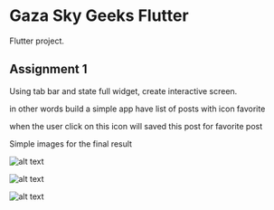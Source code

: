 # Gaza Sky Geeks Flutter

Flutter project.

## Assignment 1

Using tab bar and state full widget, create interactive screen.

in other words build a simple app have list of posts with icon favorite

when the user click on this icon will saved this post for favorite post

Simple images for the final result

![alt text](https://github.com/HassanGhazy/gsg-flutter/blob/interactive-screen/img/1.png?raw=true)

![alt text](https://github.com/HassanGhazy/gsg-flutter/blob/interactive-screen/img/2.png?raw=true)

![alt text](https://github.com/HassanGhazy/gsg-flutter/blob/interactive-screen/img/3.png?raw=true)
